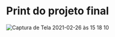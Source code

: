 # Print do projeto final  
![Captura de Tela 2021-02-26 às 15 18 10](https://user-images.githubusercontent.com/19416864/109339100-e5e50480-7845-11eb-8bfb-7de60ed3c941.png) 
